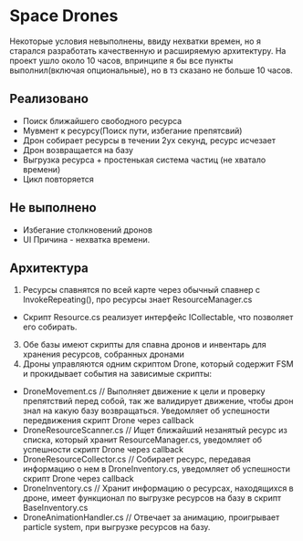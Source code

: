 # Space Drones

Некоторые условия невыполнены, ввиду нехватки времен, но я старался разработать качественную и расширяемую архитектуру.
На проект ушло около 10 часов, впринципе я бы все пункты выполнил(включая опциональные), но в тз сказано не больше 10 часов.

## Реализовано
- Поиск ближайшего свободного ресурса
- Мувмент к ресурсу(Поиск пути, избегание препятсвий)
- Дрон собирает ресурсы в течении 2ух секунд, ресурс исчезает
- Дрон возвращается на базу
- Выгрузка ресурса + простенькая система частиц (не хватало времени)
- Цикл повторяется
## Не выполнено
- Избегание столкновений дронов
- UI
Причина - нехватка времени.

## Архитектура

1) Ресурсы спавнятся по всей карте через обычный спавнер с InvokeRepeating(), про ресурсы знает ResourceManager.cs
- Скрипт Resource.cs реализует интерфейс ICollectable, что позволяет его собирать.
3) Обе базы имеют скрипты для спавна дронов и инвентарь для хранения ресурсов, собранных дронами
4) Дроны управляются одним скриптом Drone, который содержит FSM и прокидывает события на зависимые скрипты:
- DroneMovement.cs // Выполняет движение к цели и проверку препятствий перед собой, так же валидирует движение, чтобы дрон знал на какую базу возвращаться. Уведомляет об успешности передвижения скрипт Drone через callback
- DroneResourceScanner.cs // Ищет ближайший незанятый ресурс из списка, который хранит ResourceManager.cs, уведомляет об успешности скрипт Drone через callback
- DroneResourceCollector.cs // Собирает ресурс, передавая информацию о нем в DroneInventory.cs, уведомляет об успешности скрипт Drone через callback
- DroneInventory.cs // Хранит информацию о ресурсах, находящихся в дроне, имеет функционал по выгрузке ресурсов на базу в скрипт BaseInventory.cs
- DroneAnimationHandler.cs // Отвечает за анимацию, проигрывает particle system, при выгрузке ресурсов на базу.
